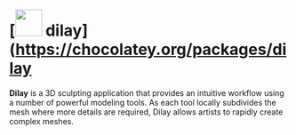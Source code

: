 # [<img src="https://cdn.rawgit.com/AdmiringWorm/chocolatey-packages/22264b3c6997e51d3bd809003e409c0dcb84695e/icons/dilay.png" height="48" width="48" /> dilay](https://chocolatey.org/packages/dilay

**Dilay** is a 3D sculpting application that provides an intuitive workflow using a number of powerful modeling tools. As each tool locally subdivides the mesh where more details are required, Dilay allows artists to rapidly create complex meshes.
